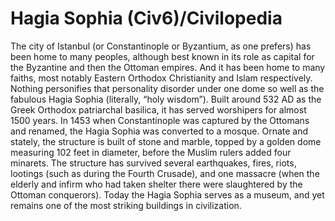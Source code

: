 # Hagia Sophia (Civ6)/Civilopedia

The city of Istanbul (or Constantinople or Byzantium, as one prefers) has been home to many peoples, although best known in its role as capital for the Byzantine and then the Ottoman empires. And it has been home to many faiths, most notably Eastern Orthodox Christianity and Islam respectively. Nothing personifies that personality disorder under one dome so well as the fabulous Hagia Sophia (literally, “holy wisdom”). Built around 532 AD as the Greek Orthodox patriarchal basilica, it has served worshipers for almost 1500 years. In 1453 when Constantinople was captured by the Ottomans and renamed, the Hagia Sophia was converted to a mosque. Ornate and stately, the structure is built of stone and marble, topped by a golden dome measuring 102 feet in diameter, before the Muslim rulers added four minarets. The structure has survived several earthquakes, fires, riots, lootings (such as during the Fourth Crusade), and one massacre (when the elderly and infirm who had taken shelter there were slaughtered by the Ottoman conquerors). Today the Hagia Sophia serves as a museum, and yet remains one of the most striking buildings in civilization.